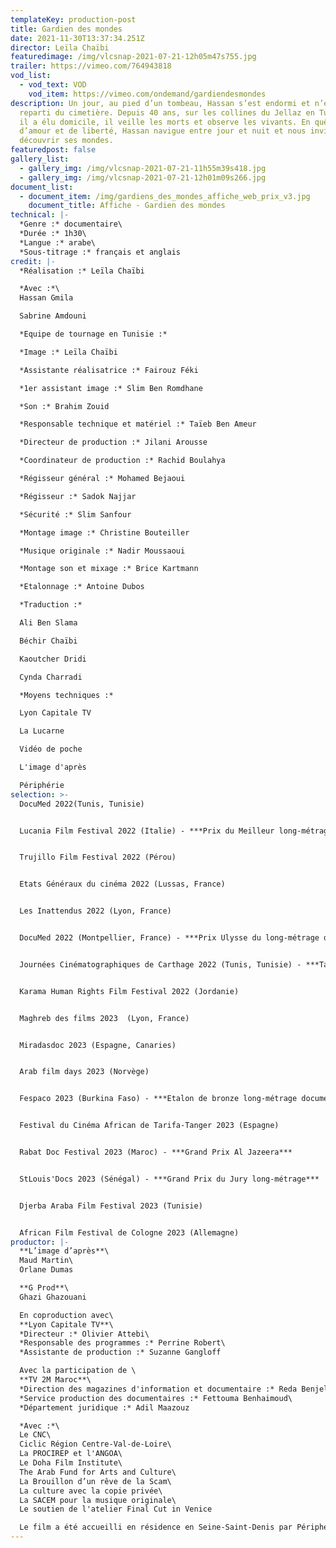 ```yaml
---
templateKey: production-post
title: Gardien des mondes
date: 2021-11-30T13:37:34.251Z
director: Leïla Chaïbi
featuredimage: /img/vlcsnap-2021-07-21-12h05m47s755.jpg
trailer: https://vimeo.com/764943818
vod_list:
  - vod_text: VOD
    vod_item: https://vimeo.com/ondemand/gardiendesmondes
description: Un jour, au pied d’un tombeau, Hassan s’est endormi et n’est jamais
  reparti du cimetière. Depuis 40 ans, sur les collines du Jellaz en Tunisie où
  il a élu domicile, il veille les morts et observe les vivants. En quête
  d’amour et de liberté, Hassan navigue entre jour et nuit et nous invite à
  découvrir ses mondes.
featuredpost: false
gallery_list:
  - gallery_img: /img/vlcsnap-2021-07-21-11h55m39s418.jpg
  - gallery_img: /img/vlcsnap-2021-07-21-12h01m09s266.jpg
document_list:
  - document_item: /img/gardiens_des_mondes_affiche_web_prix_v3.jpg
    document_title: Affiche - Gardien des mondes
technical: |-
  *Genre :* documentaire\
  *Durée :* 1h30\
  *Langue :* arabe\
  *Sous-titrage :* français et anglais
credit: |-
  *Réalisation :* Leïla Chaïbi

  *Avec :*\
  Hassan Gmila

  Sabrine Amdouni

  *Equipe de tournage en Tunisie :*

  *Image :* Leïla Chaïbi

  *Assistante réalisatrice :* Fairouz Féki

  *1er assistant image :* Slim Ben Romdhane

  *Son :* Brahim Zouid

  *Responsable technique et matériel :* Taïeb Ben Ameur

  *Directeur de production :* Jilani Arousse

  *Coordinateur de production :* Rachid Boulahya

  *Régisseur général :* Mohamed Bejaoui 

  *Régisseur :* Sadok Najjar

  *Sécurité :* Slim Sanfour

  *Montage image :* Christine Bouteiller

  *Musique originale :* Nadir Moussaoui

  *Montage son et mixage :* Brice Kartmann

  *Etalonnage :* Antoine Dubos

  *Traduction :* 

  Ali Ben Slama

  Béchir Chaïbi

  Kaoutcher Dridi

  Cynda Charradi

  *Moyens techniques :*

  Lyon Capitale TV

  La Lucarne

  Vidéo de poche

  L'image d'après

  Périphérie
selection: >-
  DocuMed 2022(Tunis, Tunisie)


  Lucania Film Festival 2022 (Italie) - ***Prix du Meilleur long-métrage documentaire***


  Trujillo Film Festival 2022 (Pérou)


  Etats Généraux du cinéma 2022 (Lussas, France)


  Les Inattendus 2022 (Lyon, France)


  DocuMed 2022 (Montpellier, France) - ***Prix Ulysse du long-métrage documentaire***


  Journées Cinématographiques de Carthage 2022 (Tunis, Tunisie) - ***Tanit de bronze du long-métrage documentaire***


  Karama Human Rights Film Festival 2022 (Jordanie) 


  Maghreb des films 2023  (Lyon, France)


  Miradasdoc 2023 (Espagne, Canaries) 


  Arab film days 2023 (Norvège)


  Fespaco 2023 (Burkina Faso) - ***Etalon de bronze long-métrage documentaire***


  Festival du Cinéma African de Tarifa-Tanger 2023 (Espagne)


  Rabat Doc Festival 2023 (Maroc) - ***Grand Prix Al Jazeera***


  StLouis'Docs 2023 (Sénégal) - ***Grand Prix du Jury long-métrage***


  Djerba Araba Film Festival 2023 (Tunisie)


  African Film Festival de Cologne 2023 (Allemagne)
productor: |-
  **L’image d’après**\
  Maud Martin\
  Orlane Dumas

  **G Prod**\
  Ghazi Ghazouani

  En coproduction avec\
  **Lyon Capitale TV**\
  *Directeur :* Olivier Attebi\
  *Responsable des programmes :* Perrine Robert\
  *Assistante de production :* Suzanne Gangloff

  Avec la participation de \
  **TV 2M Maroc**\
  *Direction des magazines d'information et documentaire :* Reda Benjelloun\
  *Service production des documentaires :* Fettouma Benhaimoud\
  *Département juridique :* Adil Maazouz

  *Avec :*\
  Le CNC\
  Ciclic Région Centre-Val-de-Loire\
  La PROCIREP et l'ANGOA\
  Le Doha Film Institute\
  The Arab Fund for Arts and Culture\
  La Brouillon d’un rêve de la Scam\
  La culture avec la copie privée\
  La SACEM pour la musique originale\
  Le soutien de l'atelier Final Cut in Venice

  Le film a été accueilli en résidence en Seine-Saint-Denis par Périphérie
---
```

